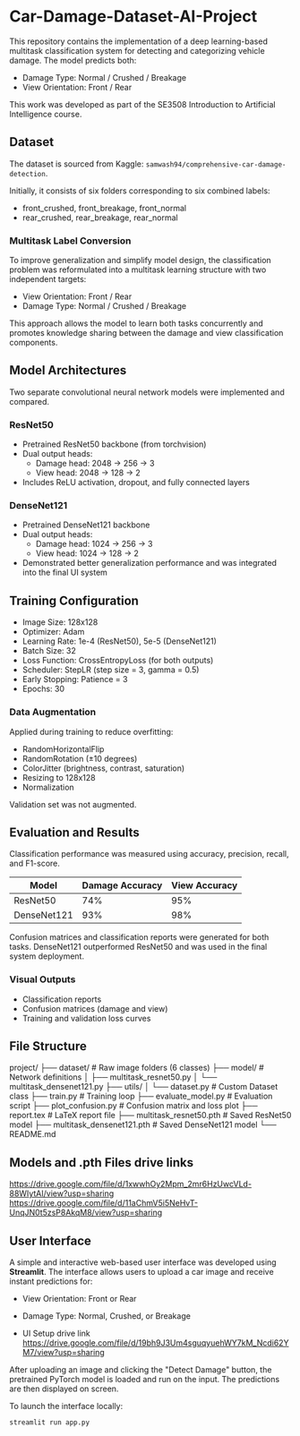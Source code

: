 # Car-Damage-Dataset-AI-Project

This repository contains the implementation of a deep learning-based multitask classification system for detecting and categorizing vehicle damage. The model predicts both:

- Damage Type: Normal / Crushed / Breakage
- View Orientation: Front / Rear

This work was developed as part of the SE3508 Introduction to Artificial Intelligence course.

## Dataset

The dataset is sourced from Kaggle: `samwash94/comprehensive-car-damage-detection`.

Initially, it consists of six folders corresponding to six combined labels:

- front_crushed, front_breakage, front_normal
- rear_crushed, rear_breakage, rear_normal

### Multitask Label Conversion

To improve generalization and simplify model design, the classification problem was reformulated into a multitask learning structure with two independent targets:

- View Orientation: Front / Rear
- Damage Type: Normal / Crushed / Breakage

This approach allows the model to learn both tasks concurrently and promotes knowledge sharing between the damage and view classification components.

## Model Architectures

Two separate convolutional neural network models were implemented and compared.

### ResNet50

- Pretrained ResNet50 backbone (from torchvision)
- Dual output heads:
  - Damage head: 2048 → 256 → 3
  - View head: 2048 → 128 → 2
- Includes ReLU activation, dropout, and fully connected layers

### DenseNet121

- Pretrained DenseNet121 backbone
- Dual output heads:
  - Damage head: 1024 → 256 → 3
  - View head: 1024 → 128 → 2
- Demonstrated better generalization performance and was integrated into the final UI system

## Training Configuration

- Image Size: 128x128
- Optimizer: Adam
- Learning Rate: 1e-4 (ResNet50), 5e-5 (DenseNet121)
- Batch Size: 32
- Loss Function: CrossEntropyLoss (for both outputs)
- Scheduler: StepLR (step size = 3, gamma = 0.5)
- Early Stopping: Patience = 3
- Epochs: 30

### Data Augmentation

Applied during training to reduce overfitting:

- RandomHorizontalFlip
- RandomRotation (±10 degrees)
- ColorJitter (brightness, contrast, saturation)
- Resizing to 128x128
- Normalization

Validation set was not augmented.

## Evaluation and Results

Classification performance was measured using accuracy, precision, recall, and F1-score.

| Model       | Damage Accuracy | View Accuracy |
|-------------|------------------|----------------|
| ResNet50    | 74%              | 95%            |
| DenseNet121 | 93%              | 98%            |

Confusion matrices and classification reports were generated for both tasks. DenseNet121 outperformed ResNet50 and was used in the final system deployment.

### Visual Outputs

- Classification reports
- Confusion matrices (damage and view)
- Training and validation loss curves

## File Structure

project/
├── dataset/ # Raw image folders (6 classes)
├── model/ # Network definitions
│ ├── multitask_resnet50.py
│ └── multitask_densenet121.py
├── utils/
│ └── dataset.py # Custom Dataset class
├── train.py # Training loop
├── evaluate_model.py # Evaluation script
├── plot_confusion.py # Confusion matrix and loss plot
├── report.tex # LaTeX report file
├── multitask_resnet50.pth # Saved ResNet50 model
├── multitask_densenet121.pth # Saved DenseNet121 model
└── README.md

## Models and .pth Files drive links

https://drive.google.com/file/d/1xwwhOy2Mpm_2mr6HzUwcVLd-88WIytAI/view?usp=sharing
https://drive.google.com/file/d/11aChmV5i5NeHvT-UnqJN0t5zsP8AkqM8/view?usp=sharing

## User Interface

A simple and interactive web-based user interface was developed using **Streamlit**. The interface allows users to upload a car image and receive instant predictions for:

- View Orientation: Front or Rear
- Damage Type: Normal, Crushed, or Breakage

- UI Setup drive link
https://drive.google.com/file/d/19bh9J3Um4sguqyuehWY7kM_Ncdi62YM7/view?usp=sharing

After uploading an image and clicking the "Detect Damage" button, the pretrained PyTorch model is loaded and run on the input. The predictions are then displayed on screen.

To launch the interface locally:

```bash
streamlit run app.py



